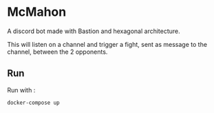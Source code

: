 # McMahon

A discord bot made with Bastion and hexagonal architecture.

This will listen on a channel and trigger a fight, sent as message to the channel, between the 2 opponents.

## Run

Run with :
```
docker-compose up
```